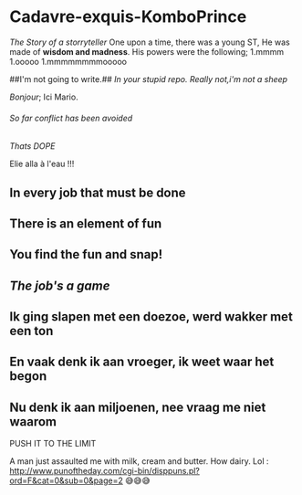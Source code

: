 # Cadavre-exquis-KomboPrince
*The Story of a storryteller*
One upon a time, there was a young ST, He was made of **wisdom and madness**.
His powers were the following;
1.mmmm
1.ooooo
1.mmmmmmmmooooo


##I'm not going to write.##
*In your stupid repo.*
_Really not,i'm not a sheep_

*Bonjour*; Ici Mario.

###### So far conflict has been avoided

_Thats DOPE_

Elie alla à l'eau !!!

## In every job that must be done
## There is an element of fun
## You find the fun and snap!
## *The job's a game*

## Ik ging slapen met een doezoe, werd wakker met een ton
## En vaak denk ik aan vroeger, ik weet waar het begon
## Nu denk ik aan miljoenen, nee vraag me niet waarom


PUSH IT TO THE LIMIT


A man just assaulted me with milk, cream and butter. How dairy.
Lol : http://www.punoftheday.com/cgi-bin/disppuns.pl?ord=F&cat=0&sub=0&page=2
:sweat_smile::sweat_smile::sweat_smile:
